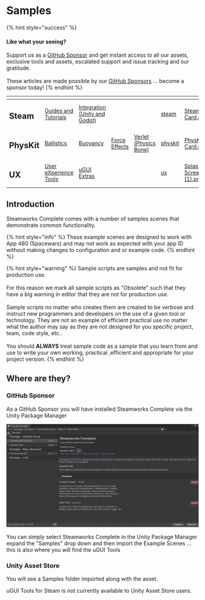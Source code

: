 # Samples

{% hint style="success" %}
#### Like what your seeing?

Support us as a [GitHub Sponsor](../../../../become-a-sponsor/) and get instant access to all our assets, exclusive tools and assets, escalated support and issue tracking and our gratitude.\
\
These articles are made possible by our [GitHub Sponsors](../../../../become-a-sponsor/) ... become a sponsor today!
{% endhint %}

<table data-view="cards"><thead><tr><th></th><th></th><th></th><th></th><th></th><th data-hidden data-card-target data-type="content-ref"></th><th data-hidden data-card-cover data-type="files"></th></tr></thead><tbody><tr><td><h2>Steam</h2></td><td><a href="../../../../company/steam/">Guides and Tutorials</a></td><td><a href="../../">Integration (Unity and Godot)</a></td><td></td><td></td><td><a href="../../../../company/steam/">steam</a></td><td><a href="../../../../.gitbook/assets/Steamworks Card.png">Steamworks Card.png</a></td></tr><tr><td><h2>PhysKit</h2></td><td><a href="../../../physkit/learning/sample-scenes/1-ballistic-basics.md">Ballistics</a></td><td><a href="../../../physkit/learning/sample-scenes/1-buoyancy-example.md">Buoyancy</a></td><td><a href="../../../physkit/learning/sample-scenes/1-force-effect-fields.md">Force Effects</a></td><td><a href="../../../physkit/learning/sample-scenes/2-verlet-spring-skinned-mesh.md">Verlet (Physics Bone)</a></td><td><a href="../../../physkit/">physkit</a></td><td><a href="../../../../.gitbook/assets/PhysKit Card.png">PhysKit Card.png</a></td></tr><tr><td><h2>UX</h2></td><td><a href="../../../ux/learning/core-concepts/">User eXperience Tools</a></td><td><a href="../../../ux/learning/ugui-extras/">uGUI Extras</a></td><td></td><td></td><td><a href="../../../ux/">ux</a></td><td><a href="../../../../.gitbook/assets/Splash Screen (1).png">Splash Screen (1).png</a></td></tr></tbody></table>

## Introduction

Steamworks Complete comes with a number of samples scenes that demonstrate common functionality.

{% hint style="info" %}
These example scenes are designed to work with App 480 (Spacewars) and may not work as expected with your app ID without making changes to configuration and or example code.
{% endhint %}

{% hint style="warning" %}
Sample scripts are samples and not fit for production use.\
\
For this reason we mark all sample scripts as "Obsolete" such that they have a big warning in editor that they are not for production use.\
\
Sample scripts no matter who creates them are created to be verbose and instruct new programmers and developers on the use of a given tool or technology. They are not an example of efficient practical use no matter what the author may say as they are not designed for you specific project, team, code style, etc.. \
\
You should **ALWAYS** treat sample code as a sample that you learn from and use to write your own working, practical ,efficient and appropriate for your project version.&#x20;
{% endhint %}

## Where are they?

### GitHub Sponsor

As a GitHub Sponsor you will have installed Steamworks Complete via the Unity Package Manager

![](<../../../../.gitbook/assets/image (2) (3).png>)

You can simply select Steamworks Complete in the Unity Package Manager expand the "Samples" drop down and then import the Example Scenes ... this is also where you will find the uGUI Tools

### Unity Asset Store

You will see a Samples folder imported along with the asset.

uGUI Tools for Steam is not currently available to Unity Asset Store users.
